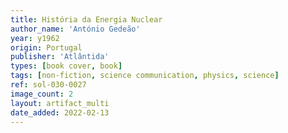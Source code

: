 ```yaml
---
title: História da Energia Nuclear
author_name: 'António Gedeão'
year: y1962
origin: Portugal
publisher: 'Atlântida'
types: [book cover, book]
tags: [non-fiction, science communication, physics, science]
ref: sol-030-0027
image_count: 2
layout: artifact_multi
date_added: 2022-02-13
---
```

